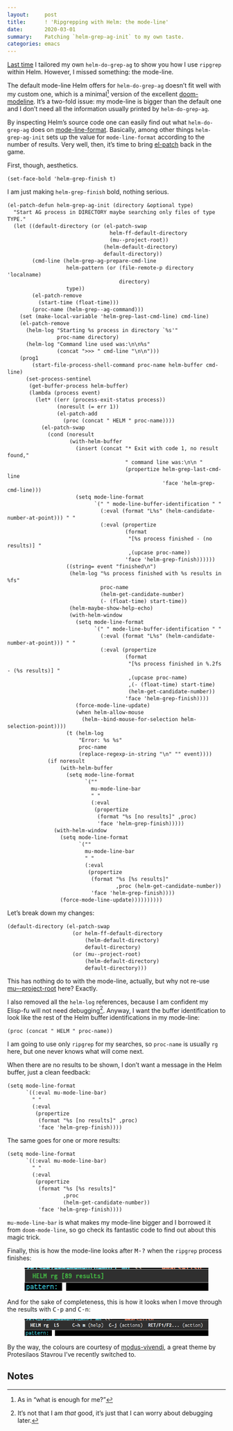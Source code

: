 ```yaml
---
layout:     post
title:      ! 'Ripgrepping with Helm: the mode-line'
date:       2020-03-01
summary:    Patching `helm-grep-ag-init` to my own taste.
categories: emacs
---
```


[Last time](https://www.manueluberti.eu/emacs/2020/02/22/ripgrepping-with-helm/) I tailored my own `helm-do-grep-ag` to show you how I use `ripgrep` within
Helm. However, I missed something: the mode-line.

The default mode-line Helm offers for `helm-do-grep-ag` doesn’t fit well with my
custom one, which is a minimal[^1] version of the excellent [doom-modeline](https://github.com/seagle0128/doom-modeline). It’s a
two-fold issue: my mode-line is bigger than the default one and I don’t need all
the information usually printed by `helm-do-grep-ag`.

By inspecting Helm’s source code one can easily find out what `helm-do-grep-ag`
does on [mode-line-format](http://doc.endlessparentheses.com/Var/mode-line-format.html). Basically, among other things `helm-grep-ag-init` sets
up the value for `mode-line-format` according to the number of results. Very well,
then, it’s time to bring [el-patch](https://www.manueluberti.eu/emacs/2019/12/01/el-patch/) back in the game.

First, though, aesthetics.

``` emacs-lisp
(set-face-bold 'helm-grep-finish t)
```

I am just making `helm-grep-finish` bold, nothing serious.

``` emacs-lisp
(el-patch-defun helm-grep-ag-init (directory &optional type)
  "Start AG process in DIRECTORY maybe searching only files of type TYPE."
  (let ((default-directory (or (el-patch-swap
                                 helm-ff-default-directory
                                 (mu--project-root))
                               (helm-default-directory)
                               default-directory))
        (cmd-line (helm-grep-ag-prepare-cmd-line
                   helm-pattern (or (file-remote-p directory 'localname)
                                    directory)
                   type))
        (el-patch-remove
          (start-time (float-time)))
        (proc-name (helm-grep--ag-command)))
    (set (make-local-variable 'helm-grep-last-cmd-line) cmd-line)
    (el-patch-remove
      (helm-log "Starting %s process in directory `%s'"
                proc-name directory)
      (helm-log "Command line used was:\n\n%s"
                (concat ">>> " cmd-line "\n\n")))
    (prog1
        (start-file-process-shell-command proc-name helm-buffer cmd-line)
      (set-process-sentinel
       (get-buffer-process helm-buffer)
       (lambda (process event)
         (let* ((err (process-exit-status process))
                (noresult (= err 1))
                (el-patch-add
                  (proc (concat " HELM " proc-name))))
           (el-patch-swap
             (cond (noresult
                    (with-helm-buffer
                      (insert (concat "* Exit with code 1, no result found,"
                                      " command line was:\n\n "
                                      (propertize helm-grep-last-cmd-line
                                                  'face 'helm-grep-cmd-line)))
                      (setq mode-line-format
                            `(" " mode-line-buffer-identification " "
                              (:eval (format "L%s" (helm-candidate-number-at-point))) " "
                              (:eval (propertize
                                      (format
                                       "[%s process finished - (no results)] "
                                       ,(upcase proc-name))
                                      'face 'helm-grep-finish))))))
                   ((string= event "finished\n")
                    (helm-log "%s process finished with %s results in %fs"
                              proc-name
                              (helm-get-candidate-number)
                              (- (float-time) start-time))
                    (helm-maybe-show-help-echo)
                    (with-helm-window
                      (setq mode-line-format
                            `(" " mode-line-buffer-identification " "
                              (:eval (format "L%s" (helm-candidate-number-at-point))) " "
                              (:eval (propertize
                                      (format
                                       "[%s process finished in %.2fs - (%s results)] "
                                       ,(upcase proc-name)
                                       ,(- (float-time) start-time)
                                       (helm-get-candidate-number))
                                      'face 'helm-grep-finish))))
                      (force-mode-line-update)
                      (when helm-allow-mouse
                        (helm--bind-mouse-for-selection helm-selection-point))))
                   (t (helm-log
                       "Error: %s %s"
                       proc-name
                       (replace-regexp-in-string "\n" "" event))))
             (if noresult
                 (with-helm-buffer
                   (setq mode-line-format
                         `(""
                           mu-mode-line-bar
                           " "
                           (:eval
                            (propertize
                             (format "%s [no results]" ,proc)
                             'face 'helm-grep-finish)))))
               (with-helm-window
                 (setq mode-line-format
                       `(""
                         mu-mode-line-bar
                         " "
                         (:eval
                          (propertize
                           (format "%s [%s results]"
                                   ,proc (helm-get-candidate-number))
                           'face 'helm-grep-finish))))
                 (force-mode-line-update))))))))))
```

Let’s break down my changes:

``` emacs-lisp
(default-directory (el-patch-swap
                     (or helm-ff-default-directory
                         (helm-default-directory)
                         default-directory)
                     (or (mu--project-root)
                         (helm-default-directory)
                         default-directory)))
```

This has nothing do to with the mode-line, actually, but why not re-use
[mu–-project-root](https://www.manueluberti.eu/emacs/2020/02/22/ripgrepping-with-helm/) here? Exactly.

I also removed all the `helm-log` references, because I am confident my Elisp-fu
will not need debugging[^2]. Anyway, I want the buffer identification to look like
the rest of the Helm buffer identifications in my mode-line:

``` emacs-lisp
(proc (concat " HELM " proc-name))
```

I am going to use only `ripgrep` for my searches, so `proc-name` is usually `rg` here,
but one never knows what will come next.

When there are no results to be shown, I don’t want a message in the Helm
buffer, just a clean feedback:

``` emacs-lisp
(setq mode-line-format
      `((:eval mu-mode-line-bar)
        " "
        (:eval
         (propertize
          (format "%s [no results]" ,proc)
          'face 'helm-grep-finish))))
```

The same goes for one or more results:

``` emacs-lisp
(setq mode-line-format
      `((:eval mu-mode-line-bar)
        " "
        (:eval
         (propertize
          (format "%s [%s results]"
                  ,proc
                  (helm-get-candidate-number))
          'face 'helm-grep-finish))))
```

`mu-mode-line-bar` is what makes my mode-line bigger and I borrowed it from
`doom-mode-line`, so go check its fantastic code to find out about this magic
trick.

Finally, this is how the mode-line looks after <kbd>M-?</kbd> when the `ripgrep` process
finishes:

<figure>
    <img src="/images/helm-rg-finished.png">
</figure>

And for the sake of completeness, this is how it looks when I move through the
results with <kbd>C-p</kbd> and <kbd>C-n</kbd>:

<figure>
    <img src="/images/helm-rg.png">
</figure>

By the way, the colours are courtesy of [modus-vivendi](https://gitlab.com/protesilaos/modus-themes), a great theme by
Protesilaos Stavrou I’ve recently switched to.

## Notes ##

[^1]: As in “what is enough for me?”

[^2]: It’s not that I am *that* good, it’s just that I can worry about debugging
    later.
